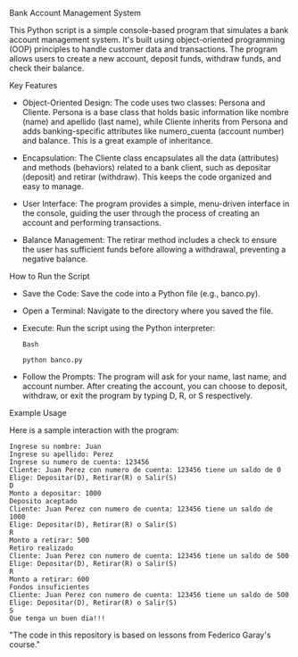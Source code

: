 Bank Account Management System

This Python script is a simple console-based program that simulates a bank account management system. It's built using object-oriented programming (OOP) principles to handle customer data and transactions. The program allows users to create a new account, deposit funds, withdraw funds, and check their balance.

Key Features

- Object-Oriented Design: The code uses two classes: Persona and Cliente. Persona is a base class that holds basic information like nombre (name) and apellido (last name), while Cliente inherits from Persona and adds banking-specific attributes like numero_cuenta (account number) and balance. This is a great example of inheritance.

- Encapsulation: The Cliente class encapsulates all the data (attributes) and methods (behaviors) related to a bank client, such as depositar (deposit) and retirar (withdraw). This keeps the code organized and easy to manage.

- User Interface: The program provides a simple, menu-driven interface in the console, guiding the user through the process of creating an account and performing transactions.

- Balance Management: The retirar method includes a check to ensure the user has sufficient funds before allowing a withdrawal, preventing a negative balance.

How to Run the Script

- Save the Code: Save the code into a Python file (e.g., banco.py).

- Open a Terminal: Navigate to the directory where you saved the file.

- Execute: Run the script using the Python interpreter:

      Bash
      
      python banco.py

- Follow the Prompts: The program will ask for your name, last name, and account number. After creating the account, you can choose to deposit, withdraw, or exit the program by typing D, R, or S respectively.

Example Usage

Here is a sample interaction with the program:

    Ingrese su nombre: Juan
    Ingrese su apellido: Perez
    Ingrese su numero de cuenta: 123456
    Cliente: Juan Perez con numero de cuenta: 123456 tiene un saldo de 0
    Elige: Depositar(D), Retirar(R) o Salir(S)
    D
    Monto a depositar: 1000
    Deposito aceptado
    Cliente: Juan Perez con numero de cuenta: 123456 tiene un saldo de 1000
    Elige: Depositar(D), Retirar(R) o Salir(S)
    R
    Monto a retirar: 500
    Retiro realizado
    Cliente: Juan Perez con numero de cuenta: 123456 tiene un saldo de 500
    Elige: Depositar(D), Retirar(R) o Salir(S)
    R
    Monto a retirar: 600
    Fondos insuficientes
    Cliente: Juan Perez con numero de cuenta: 123456 tiene un saldo de 500
    Elige: Depositar(D), Retirar(R) o Salir(S)
    S
    Que tenga un buen dia!!!

"The code in this repository is based on lessons from Federico Garay's course."
